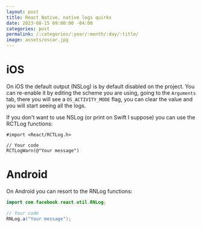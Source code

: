 ```yaml
---
layout: post
title: React Native, native logs quirks
date: 2023-08-15 09:00:00 -04:00
categories: post
permalink: /:categories/:year/:month/:day/:title/
image: assets/oscar.jpg
---
```


# iOS

On iOS the default output (NSLog) is by default disabled on the project. You can re-enable it by editing the scheme you are using, going to the `Arguments` tab, there you will see a `OS_ACTIVITY_MODE` flag, you can clear the value and you will start seeing all the logs.

If you don't want to use NSLog (or print on Swift I suppose) you can use the RCTLog functions:

```obj-c
#import <React/RCTLog.h>

// Your code
RCTLogWarn(@"Your message")
```

# Android

On Android you can resort to the RNLog functions:

```java
import com.facebook.react.util.RNLog;

// Your code
RNLog.a("Your message");
```
